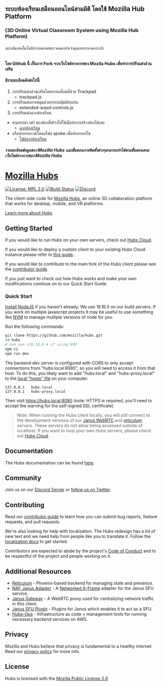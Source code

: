 ## ระบบห้องเรียนเสมือนออนไลน์สามมิติ โดยใช้ Mozilla Hub Platform
### (3D Online Virtual Classroom System using Mozilla Hub Platform)
###### สถาบันเทคโนโลยีสารสนเทศพระจอมเกล้าเจ้าคุณทหารลาดกระบัง

#### โดย Github นี้ เป็นการ Fork จากเว็บไซต์ทางการของ Mozila Hubs เพื่อทำการปรับแต่งส่วนเสริม
#### มีรายละเอียดดังต่อไปนี้

1. การปรับแต่งส่วนเสริมโดยการเคลื่อนที่ด้วย Trackpad 
    * trackpad.js
2. การปรับแต่งการหมุนด้วยการกดปุ่มคีย์บอร์ด
    * extended-wasd-controls.js
3. การปรับแต่งฉากห้องเรียน 
+ สามารถนำ url ของห้องที่สร้างไปใช้เมื่อทำการสร้างห้องได้เลย
    * [ฉากห้องเรียน](https://hubs.mozilla.com/scenes/594JLfN) 
+ หรือทำการดาวน์โหลดไฟล์ spoke เพื่อทำการแก้ไข 
    * [ไฟล์ฉากห้องเรียน](https://drive.google.com/file/d/14k6hgLfrrNqrbJWl03pD2sKaLNhrGXwl/view)

##### รายละเอียดข้อมูลของ Mozilla Hubs และขั้นตอนการติดตั้งต่างๆสามารถทำได้ตามขั้นตอนตามเว็บไซต์ทางการของ Mozilla Hubs




# [Mozilla Hubs](https://hubs.mozilla.com/)

[![License: MPL 2.0](https://img.shields.io/badge/License-MPL%202.0-brightgreen.svg)](https://opensource.org/licenses/MPL-2.0) [![Build Status](https://travis-ci.org/mozilla/hubs.svg?branch=master)](https://travis-ci.org/mozilla/hubs) [![Discord](https://img.shields.io/discord/498741086295031808)](https://discord.gg/CzAbuGu)

The client-side code for [Mozilla Hubs](https://hubs.mozilla.com/), an online 3D collaboration platform that works for desktop, mobile, and VR platforms.

[Learn more about Hubs](https://hubs.mozilla.com/docs/welcome.html)

## Getting Started

If you would like to run Hubs on your own servers, check out [Hubs Cloud](https://hubs.mozilla.com/docs/hubs-cloud-intro.html).

If you would like to deploy a custom client to your existing Hubs Cloud instance please refer to [this guide](https://hubs.mozilla.com/docs/hubs-cloud-custom-clients.html).

If you would like to contribute to the main fork of the Hubs client please see the [contributor guide](./CONTRIBUTING.md).

If you just want to check out how Hubs works and make your own modifications continue on to our Quick Start Guide.

### Quick Start

[Install NodeJS](https://nodejs.org) if you haven't already. We use 16.16.0 on our build servers. If you work on multiple javascript projects it may be useful to use something like [NVM](https://github.com/nvm-sh/nvm) to manage multiple versions of node for you.

Run the following commands:

```bash
git clone https://github.com/mozilla/hubs.git
cd hubs
# nvm use v16.16.0 # if using NVM
npm ci
npm run dev
```

The backend dev server is configured with CORS to only accept connections from "hubs.local:8080", so you will need to access it from that host. To do this, you likely want to add "hubs.local" and "hubs-proxy.local" to the [local "hosts" file](https://phoenixnap.com/kb/how-to-edit-hosts-file-in-windows-mac-or-linux) on your computer:

```
127.0.0.1	hubs.local
127.0.0.1	hubs-proxy.local
```

Then visit https://hubs.local:8080 (note: HTTPS is required, you'll need to accept the warning for the self-signed SSL certificate)

> Note: When running the Hubs client locally, you will still connect to the development versions of our [Janus WebRTC](https://github.com/mozilla/janus-plugin-sfu) and [reticulum](https://github.com/mozilla/reticulum) servers. These servers do not allow being accessed outside of localhost. If you want to host your own Hubs servers, please check out [Hubs Cloud](https://hubs.mozilla.com/docs/hubs-cloud-intro.html).

## Documentation

The Hubs documentation can be found [here](https://hubs.mozilla.com/docs).

## Community

Join us on our [Discord Server](https://discord.gg/CzAbuGu) or [follow us on Twitter](https://twitter.com/MozillaHubs).

## Contributing

Read our [contributor guide](./CONTRIBUTING.md) to learn how you can submit bug reports, feature requests, and pull requests.

We're also looking for help with localization. The Hubs redesign has a lot of new text and we need help from people like you to translate it. Follow the [localization docs](./src/assets/locales/README.md) to get started.

Contributors are expected to abide by the project's [Code of Conduct](./CODE_OF_CONDUCT.md) and to be respectful of the project and people working on it.

## Additional Resources

* [Reticulum](https://github.com/mozilla/reticulum) - Phoenix-based backend for managing state and presence.
* [NAF Janus Adapter](https://github.com/mozilla/naf-janus-adapter) - A [Networked A-Frame](https://github.com/networked-aframe) adapter for the Janus SFU service.
* [Janus Gateway](https://github.com/meetecho/janus-gateway) - A WebRTC proxy used for centralizing network traffic in this client.
* [Janus SFU Plugin](https://github.com/mozilla/janus-plugin-sfu) - Plugins for Janus which enables it to act as a SFU.
* [Hubs-Ops](https://github.com/mozilla/hubs-ops) - Infrastructure as code + management tools for running necessary backend services on AWS.

## Privacy

Mozilla and Hubs believe that privacy is fundamental to a healthy internet. Read our [privacy policy](https://www.mozilla.org/en-US/privacy/hubs/) for more info.


## License

Hubs is licensed with the [Mozilla Public License 2.0](./LICENSE)

